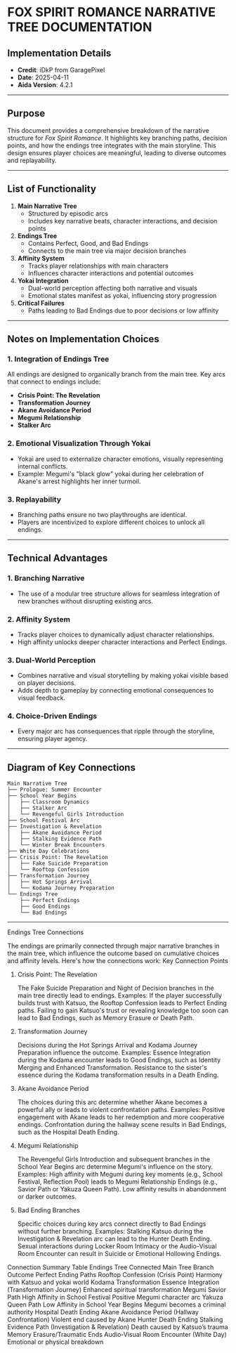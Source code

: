 # FOX SPIRIT ROMANCE NARRATIVE TREE DOCUMENTATION

## **Implementation Details**
- **Credit**: iDkP from GaragePixel  
- **Date**: 2025-04-11  
- **Aida Version**: 4.2.1  

---

## **Purpose**
This document provides a comprehensive breakdown of the narrative structure for *Fox Spirit Romance*. It highlights key branching paths, decision points, and how the endings tree integrates with the main storyline. This design ensures player choices are meaningful, leading to diverse outcomes and replayability.

---

## **List of Functionality**
1. **Main Narrative Tree**
   - Structured by episodic arcs
   - Includes key narrative beats, character interactions, and decision points
2. **Endings Tree**
   - Contains Perfect, Good, and Bad Endings
   - Connects to the main tree via major decision branches
3. **Affinity System**
   - Tracks player relationships with main characters
   - Influences character interactions and potential outcomes
4. **Yokai Integration**
   - Dual-world perception affecting both narrative and visuals
   - Emotional states manifest as yokai, influencing story progression
5. **Critical Failures**
   - Paths leading to Bad Endings due to poor decisions or low affinity

---

## **Notes on Implementation Choices**
### **1. Integration of Endings Tree**
All endings are designed to organically branch from the main tree. Key arcs that connect to endings include:
   - **Crisis Point: The Revelation**
   - **Transformation Journey**
   - **Akane Avoidance Period**
   - **Megumi Relationship**
   - **Stalker Arc**

### **2. Emotional Visualization Through Yokai**
   - Yokai are used to externalize character emotions, visually representing internal conflicts.
   - Example: Megumi's "black glow" yokai during her celebration of Akane's arrest highlights her inner turmoil.

### **3. Replayability**
   - Branching paths ensure no two playthroughs are identical.
   - Players are incentivized to explore different choices to unlock all endings.

---

## **Technical Advantages**
### **1. Branching Narrative**
   - The use of a modular tree structure allows for seamless integration of new branches without disrupting existing arcs.

### **2. Affinity System**
   - Tracks player choices to dynamically adjust character relationships.
   - High affinity unlocks deeper character interactions and Perfect Endings.

### **3. Dual-World Perception**
   - Combines narrative and visual storytelling by making yokai visible based on player decisions.
   - Adds depth to gameplay by connecting emotional consequences to visual feedback.

### **4. Choice-Driven Endings**
   - Every major arc has consequences that ripple through the storyline, ensuring player agency.

---

## **Diagram of Key Connections**
```
Main Narrative Tree
├── Prologue: Summer Encounter
├── School Year Begins
│   ├── Classroom Dynamics
│   ├── Stalker Arc
│   └── Revengeful Girls Introduction
├── School Festival Arc
├── Investigation & Revelation
│   ├── Akane Avoidance Period
│   ├── Stalking Evidence Path
│   └── Winter Break Encounters
├── White Day Celebrations
├── Crisis Point: The Revelation
│   ├── Fake Suicide Preparation
│   └── Rooftop Confession
├── Transformation Journey
│   ├── Hot Springs Arrival
│   └── Kodama Journey Preparation
└── Endings Tree
    ├── Perfect Endings
    ├── Good Endings
    └── Bad Endings
```
--- 

Endings Tree Connections

The endings are primarily connected through major narrative branches in the main tree, which influence the outcome based on cumulative choices and affinity levels. Here's how the connections work:
Key Connection Points
1. Crisis Point: The Revelation

    The Fake Suicide Preparation and Night of Decision branches in the main tree directly lead to endings.
    Examples:
        If the player successfully builds trust with Katsuo, the Rooftop Confession leads to Perfect Ending paths.
        Failing to gain Katsuo's trust or revealing knowledge too soon can lead to Bad Endings, such as Memory Erasure or Death Path.

2. Transformation Journey

    Decisions during the Hot Springs Arrival and Kodama Journey Preparation influence the outcome.
    Examples:
        Essence Integration during the Kodama encounter leads to Good Endings, such as Identity Merging and Enhanced Transformation.
        Resistance to the sister's essence during the Kodama transformation results in a Death Ending.

3. Akane Avoidance Period

    The choices during this arc determine whether Akane becomes a powerful ally or leads to violent confrontation paths.
    Examples:
        Positive engagement with Akane leads to her redemption and more cooperative endings.
        Confrontation during the hallway scene results in Bad Endings, such as the Hospital Death Ending.

4. Megumi Relationship

    The Revengeful Girls Introduction and subsequent branches in the School Year Begins arc determine Megumi's influence on the story.
    Examples:
        High affinity with Megumi during key moments (e.g., School Festival, Reflection Pool) leads to Megumi Relationship Endings (e.g., Savior Path or Yakuza Queen Path).
        Low affinity results in abandonment or darker outcomes.

5. Bad Ending Branches

    Specific choices during key arcs connect directly to Bad Endings without further branching.
    Examples:
        Stalking Katsuo during the Investigation & Revelation arc can lead to the Hunter Death Ending.
        Sexual interactions during Locker Room Intimacy or the Audio-Visual Room Encounter can result in Suicide or Emotional Hollowing Endings.

Connection Summary Table
Endings Tree	Connected Main Tree Branch	Outcome
Perfect Ending Paths	Rooftop Confession (Crisis Point)	Harmony with Katsuo and yokai world
Kodama Transformation	Essence Integration (Transformation Journey)	Enhanced spiritual transformation
Megumi Savior Path	High Affinity in School Festival	Positive Megumi character arc
Yakuza Queen Path	Low Affinity in School Year Begins	Megumi becomes a criminal authority
Hospital Death Ending	Akane Avoidance Period (Hallway Confrontation)	Violent end caused by Akane
Hunter Death Ending	Stalking Evidence Path (Investigation & Revelation)	Death caused by Katsuo’s trauma
Memory Erasure/Traumatic Ends	Audio-Visual Room Encounter (White Day)	Emotional or physical breakdown
